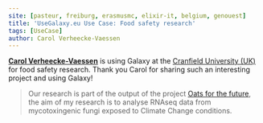 ```yaml
---
site: [pasteur, freiburg, erasmusmc, elixir-it, belgium, genouest]
title: 'UseGalaxy.eu Use Case: Food safety research'
tags: [UseCase]
author: Carol Verheecke-Vaessen
---
```


[__Carol Verheecke-Vaessen__](https://www.cranfield.ac.uk/people/dr-carol-verheecke-15579761) is using Galaxy at the [Cranfield University (UK)](https://www.cranfield.ac.uk/) for food safety research. Thank you Carol for sharing such an interesting project and using Galaxy!

> Our research is part of the output of the project [Oats for the future](https://www.cranfield.ac.uk/research-projects/oats-for-the-future#:~:text=Oats%20for%20the%20future%3A%20Minimising%20mycotoxin%20contamination%20under%20future%20climate%20scenarios,-Share&text=Oats%20can%20become%20infected%20with,there%20are%20no%20visible%20symptoms.), the aim of my research is to analyse RNAseq data from mycotoxingenic fungi exposed to Climate Change conditions. 
